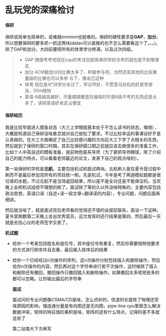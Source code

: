 # 乱玩党的深痛检讨

#### 保研

保研说简单也简单的，说难就enmmm也挺难的。保研的硬性要求是**GAP**，**加分**。所以想要保研的要多抓一抓这两块(dalao可以直推的也不怎么需要看这个了。。。)。除了GAP和加分，大四前要把所有的体育学分修满，以及过次四级。

>- GAP  随便考考吧现在cqu的考试也挺简单的学好点考的就也差不到哪里去
>- 加分  ACM能加分的比赛太多了，积极参与吧，当然还有其他的比较重量级的比赛也可以多参   与下，像龙芯这种
>- 体育  现在是4门8学分全过了，早过早好，不愿意马拉松的赶紧学游泳，50m贼快
>- 英语  6级越高越好，尽量搞搞雅思托福啥的毕竟6级不考的东西还是太多了，读研英语好肯定占便宜

#### 保研经历

我是比较早就进入摸鱼状态（大三上学期就基本处于不怎么读书的状态，悔恨），大概是知道自己保研没啥悬念就对自己放松了要求。不过比较幸运的事课设好歹是认真做的。在大三大致确定了自己比较感兴趣的方向后大三下学了点相关的东西，然后就到了保研的窗口时期。其实在保研窗口期之前就应该去做很多的准备工作，比如个人中英自述的模板准备，提前物色联系导师（为了更抓导师眼球，除了介绍自己的能力特点，可以看看老师最近的论文，发表下自己的观点啥的）。

第一站保研的学校是**北航**，主要包括机试和面试两块。北航刷人是在夏令营过程中刷而不是最后参加完所有的项目统一刷。先是机试，今年是考了两道模拟题都是很垃圾的水题，不过北航不是当场返回结果，所以是不是全对还是不能保证的。当天晚上会把机试成绩不理想的刷了。面试除了等的久以外没啥特殊的，主要内容包括政治思想，英语口语（自述+读一段文章+翻译读的内容），专业问题，问题后面再细讲。

然后就没啥了，就是面试完后老师看的觉得还不错的会提前联系，面谈一下这种。夏令营倒数第二天晚上会出优秀营员，这次发挥的还行结果是第四，然后最后一天就是去找心仪的老师签字交表了。

**机试题**

- 给你一个考表包括姓名和座位号，其中座位号有重复，然后你需要按照他要求的方式进行排序并且去重，最后输入排序后的结果

- 给你一个已经经过n次操作的序列，这n次操作分别包括插入和删除操作，然后给你n次操作的内容，然后再对这个字符串进行若干次操作，这时候除了插入和删除还有撤回，撤回操作只撤回插入和删除操作。如果撤回太多呢呢些多的都可以忽略。让你输出最后的字符串 

  **面试**

  面试问的专业问题像CSMA/CD是啥，怎么侦听的，信道的长度除了物理还受啥原因的影响，强连通分量是有向图还是无向图，pipe-line cpu里面怎么解决数据冲突，矩阵的特征值的乘积是啥，矩阵的迹有什么特点，记得的差不多就这些了



  第二站南大下次再写